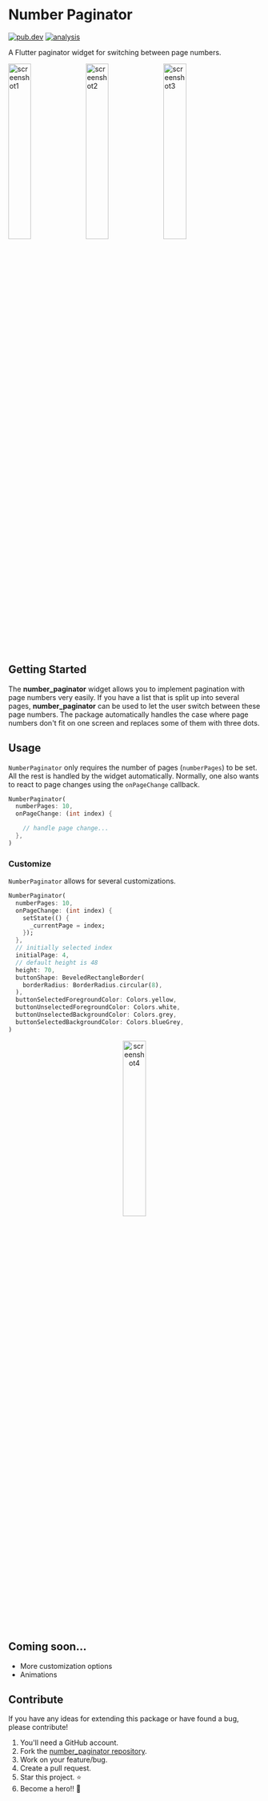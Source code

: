 # Number Paginator

[![pub.dev](https://img.shields.io/pub/v/number_paginator?logo=dart)](https://pub.dev/packages/number_paginator)
[![analysis](https://github.com/WieFel/number_paginator/workflows/analysis/badge.svg)](https://github.com/WieFel/number_paginator/actions?query=workflow%3Aanalysis)

A Flutter paginator widget for switching between page numbers. 

<img alt="screenshot1" src="https://user-images.githubusercontent.com/8345062/118354008-480df580-b569-11eb-80f8-4dc89731d614.png" width="30%"/> <img alt="screenshot2" src="https://user-images.githubusercontent.com/8345062/118354019-53f9b780-b569-11eb-937d-9042ba5d26d9.png" width="30%"/> <img alt="screenshot3" src="https://user-images.githubusercontent.com/8345062/118354043-6ffd5900-b569-11eb-9d9a-92585733ab44.png" width="30%"/>


## Getting Started

The **number_paginator** widget allows you to implement pagination with page numbers very easily. If you have a list that is split up into several pages, **number_paginator** can be used to let the user switch between these page numbers.
The package automatically handles the case where page numbers don't fit on one screen and replaces some of them with three dots.

## Usage

`NumberPaginator` only requires the number of pages (`numberPages`) to be set. All the rest is handled by the widget automatically. Normally, one also wants to react to page changes using the `onPageChange` callback.
```dart
NumberPaginator(
  numberPages: 10,
  onPageChange: (int index) {

    // handle page change...
  },
)
```

### Customize
`NumberPaginator` allows for several customizations.
```dart
NumberPaginator(
  numberPages: 10,
  onPageChange: (int index) {
    setState(() {
      _currentPage = index;
    });
  },
  // initially selected index
  initialPage: 4,
  // default height is 48
  height: 70,
  buttonShape: BeveledRectangleBorder(
    borderRadius: BorderRadius.circular(8),
  ),
  buttonSelectedForegroundColor: Colors.yellow,
  buttonUnselectedForegroundColor: Colors.white,
  buttonUnselectedBackgroundColor: Colors.grey,
  buttonSelectedBackgroundColor: Colors.blueGrey,
)
```
<p align="center">
  <img alt="screenshot4" src="https://user-images.githubusercontent.com/8345062/118354836-4cd4a880-b56d-11eb-8a92-1dfe9c770782.png" width="30%"/>
</p>

## Coming soon...
- More customization options
- Animations

## Contribute
If you have any ideas for extending this package or have found a bug, please contribute!

1. You'll need a GitHub account.
2. Fork the [number_paginator repository](https://github.com/WieFel/number_paginator).
3. Work on your feature/bug.
4. Create a pull request.
5. Star this project. ⭐
6. Become a hero!! 🎉
